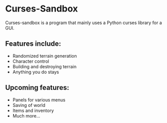<h1>Curses-Sandbox</h1>

<p>Curses-sandbox is a program that mainly uses a Python curses library for a GUI.</p>
<h2>Features include:</h2>
<ul>
    <li>Randomized terrain generation</li>
    <li>Character control</li>
    <li>Building and destroying terrain</li>
    <li>Anything you do stays</li>
</ul>
<h2>Upcoming features:</h2>
<ul>
    <li>Panels for various menus</li>
    <li>Saving of world</li>
    <li>Items and inventory</li>
    <li>Much more...</li>
</ul>